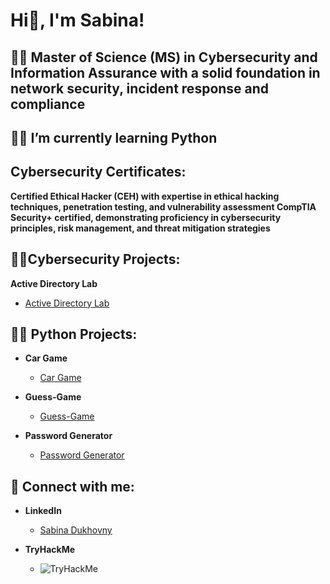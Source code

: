 <h1>Hi👋, I'm Sabina!</h1>

<h2>👩‍🎓 Master of Science (MS) in Cybersecurity and Information Assurance with a solid foundation in network security, incident response and compliance  </h2>
<h2> 🐱‍💻 I’m currently learning Python</h2>

<h2>Cybersecurity Certificates:</h2>
 <b>Certified Ethical Hacker (CEH) with expertise in ethical hacking techniques, penetration testing, and vulnerability assessment </b>
 <b>CompTIA Security+ certified, demonstrating proficiency in cybersecurity principles, risk management, and threat mitigation strategies</b>

<h2> 👩‍💻Cybersecurity Projects:</h2>

 <b>Active Directory Lab </b>
  - [Active Directory Lab](https://github.com/sabina25111/Active-Directory-Lab)
  

<h2> 👩‍💻 Python Projects:</h2>

- <b>Car Game</b>
  - [Car Game](https://github.com/sabina25111/Car-Game.py)
  
- <b>Guess-Game</b>
  - [Guess-Game](https://github.com/sabina25111/Guess-Game)
    
- <b>Password Generator</b>
  - [Password Generator](https://github.com/sabina25111/Password-Generator)
  
  
<h2> 🤝 Connect with me:</h2>

- <b>LinkedIn</b>
  - <div class="badge-base LI-profile-badge" data-locale="en_US" data-size="medium" data-theme="dark" data-type="VERTICAL" data-vanity="sabina-dukhovny" data-version="v1"><a class="badge-base__link LI-simple-link" href="https://www.linkedin.com/in/sabina-dukhovny?trk=profile-badge">Sabina Dukhovny</a></div>


- <b>TryHackMe</b>
  - <img src="https://tryhackme-badges.s3.amazonaws.com/SabinaDukhovny.png" alt="TryHackMe">



